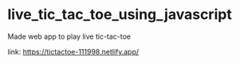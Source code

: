 # live_tic_tac_toe_using_javascript
Made web app to play live tic-tac-toe


link:  https://tictactoe-111998.netlify.app/
